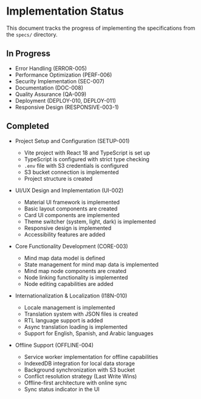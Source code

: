 # Implementation Status

This document tracks the progress of implementing the specifications from the `specs/` directory.

## In Progress
- Error Handling (ERROR-005)
- Performance Optimization (PERF-006)
- Security Implementation (SEC-007)
- Documentation (DOC-008)
- Quality Assurance (QA-009)
- Deployment (DEPLOY-010, DEPLOY-011)
- Responsive Design (RESPONSIVE-003-1)

## Completed
- Project Setup and Configuration (SETUP-001)
  - Vite project with React 18 and TypeScript is set up
  - TypeScript is configured with strict type checking
  - `.env` file with S3 credentials is configured
  - S3 bucket connection is implemented
  - Project structure is created

- UI/UX Design and Implementation (UI-002)
  - Material UI framework is implemented
  - Basic layout components are created
  - Card UI components are implemented
  - Theme switcher (system, light, dark) is implemented
  - Responsive design is implemented
  - Accessibility features are added

- Core Functionality Development (CORE-003)
  - Mind map data model is defined
  - State management for mind map data is implemented
  - Mind map node components are created
  - Node linking functionality is implemented
  - Node editing capabilities are added

- Internationalization & Localization (I18N-010)
  - Locale management is implemented
  - Translation system with JSON files is created
  - RTL language support is added
  - Async translation loading is implemented
  - Support for English, Spanish, and Arabic languages

- Offline Support (OFFLINE-004)
  - Service worker implementation for offline capabilities
  - IndexedDB integration for local data storage
  - Background synchronization with S3 bucket
  - Conflict resolution strategy (Last Write Wins)
  - Offline-first architecture with online sync
  - Sync status indicator in the UI
